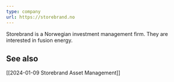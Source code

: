 ```yaml
---
type: company
url: https://storebrand.no
---
```

Storebrand is a Norwegian investment management firm. They are interested in fusion energy.

## See also
[[2024-01-09 Storebrand Asset Management]]